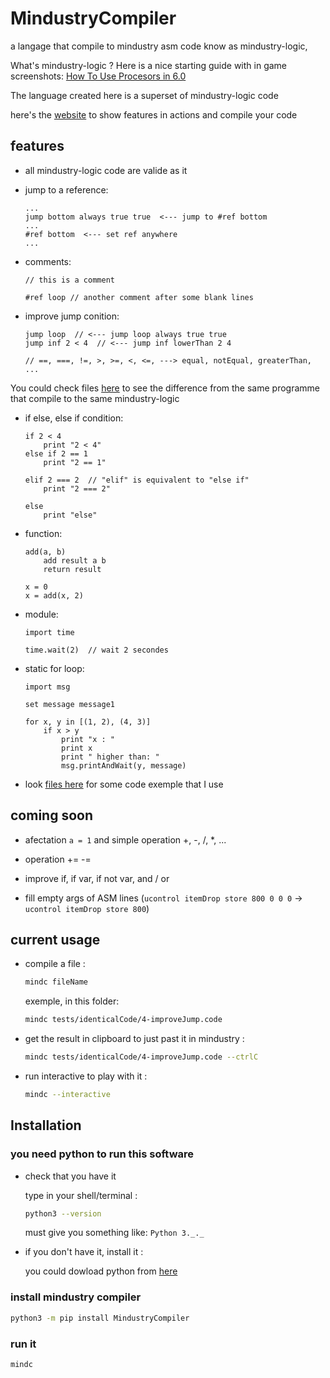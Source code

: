 
# MindustryCompiler

a langage that compile to mindustry asm code know as mindustry-logic,

What's mindustry-logic ? Here is a nice starting guide with in game screenshots:
[How To Use Procesors in 6.0](https://steamcommunity.com/sharedfiles/filedetails/?id=2268059244)

The language created here is a superset of mindustry-logic code

here's the [website](https://pythux.github.io/MindustryCompiler) to show features in actions and compile your code

## features

- all mindustry-logic code are valide as it

- jump to a reference:

    ```plain
    ...
    jump bottom always true true  <--- jump to #ref bottom
    ...
    #ref bottom  <--- set ref anywhere
    ...
    ```

- comments:

    ```plain
    // this is a comment

    #ref loop // another comment after some blank lines
    ```

- improve jump conition:

    ```plain
    jump loop  // <--- jump loop always true true
    jump inf 2 < 4  // <--- jump inf lowerThan 2 4

    // ==, ===, !=, >, >=, <, <=, ---> equal, notEqual, greaterThan, ...
    ```

You could check files [here](./tests/identicalCode) to see the difference from the same programme that compile to the same mindustry-logic

- if else, else if condition:

    ```plain
    if 2 < 4
        print "2 < 4"
    else if 2 == 1
        print "2 == 1"

    elif 2 === 2  // "elif" is equivalent to "else if"
        print "2 === 2"

    else
        print "else"
    ```

- function:

    ```plain
    add(a, b)
        add result a b
        return result

    x = 0
    x = add(x, 2)
    ```

- module:

    ```plain
    import time

    time.wait(2)  // wait 2 secondes
    ```

- static for loop:

    ```plain
    import msg

    set message message1

    for x, y in [(1, 2), (4, 3)]
        if x > y
            print "x : "
            print x
            print " higher than: "
            msg.printAndWait(y, message)
    ```

- look [files here](./code/bots) for some code exemple that I use

## coming soon

- afectation `a = 1` and simple operation +, -, /, *, ...

- operation += -=

- improve if, if var, if not var, and / or

- fill empty args of ASM lines (`ucontrol itemDrop store 800 0 0 0` -> `ucontrol itemDrop store 800`)

## current usage

- compile a file :

    ```sh
    mindc fileName
    ```

    exemple, in this folder:

    ```sh
    mindc tests/identicalCode/4-improveJump.code
    ```

- get the result in clipboard to just past it in mindustry :

    ```sh
    mindc tests/identicalCode/4-improveJump.code --ctrlC
    ```

- run interactive to play with it :

    ```sh
    mindc --interactive
    ```

## Installation

### you need python to run this software

- check that you have it

    type in your shell/terminal :

    ```sh
    python3 --version
    ```

    must give you something like: `Python 3._._`

- if you don't have it, install it :

    you could dowload python from [here](https://www.python.org/downloads/release)

### install mindustry compiler

```sh
python3 -m pip install MindustryCompiler
```

### run it

```sh
mindc
```
